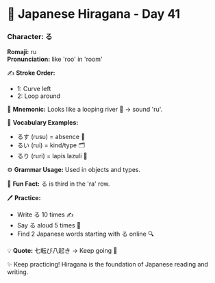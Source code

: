 # 📖 Japanese Hiragana - Day 41

### Character: る  
**Romaji:** ru  
**Pronunciation:** like 'roo' in 'room'  

✍️ **Stroke Order:**  
- 1: Curve left
- 2: Loop around

📝 **Mnemonic:** Looks like a looping river 🌊 → sound 'ru'.  

📌 **Vocabulary Examples:**  
- るす (rusu) = absence 🚪
- るい (rui) = kind/type 🗂️
- るり (ruri) = lapis lazuli 💎

⚙️ **Grammar Usage:** Used in objects and types.  

🎉 **Fun Fact:** る is third in the 'ra' row.  

🖊️ **Practice:**  
- Write る 10 times ✍️
- Say る aloud 5 times 🎤
- Find 2 Japanese words starting with る online 🔍

💡 **Quote:** 七転び八起き → Keep going 💪  

✨ Keep practicing! Hiragana is the foundation of Japanese reading and writing.
